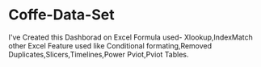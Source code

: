 # Coffe-Data-Set
I've Created this Dashborad on Excel
Formula used- Xlookup,IndexMatch
other Excel Feature used like Conditional formating,Removed Duplicates,Slicers,Timelines,Power Pviot,Pviot Tables.
